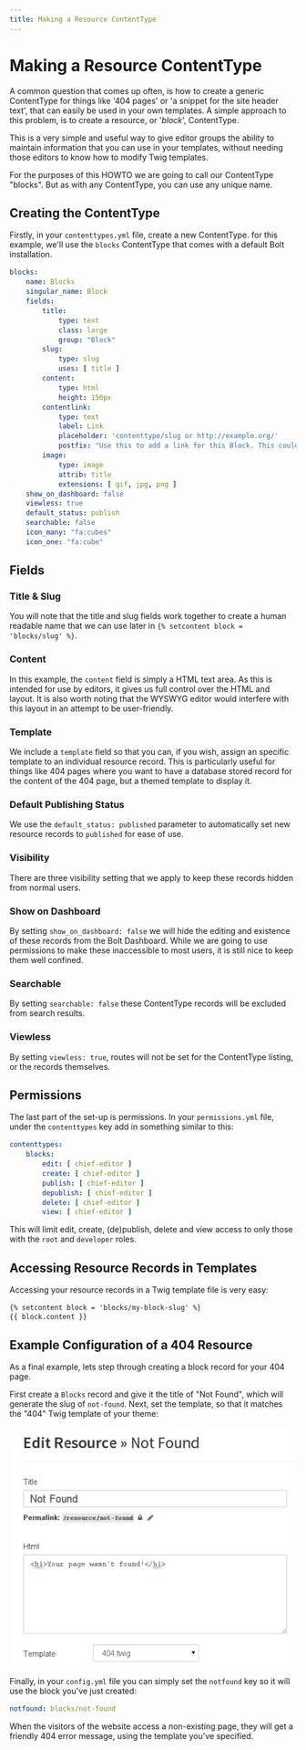 ```yaml
---
title: Making a Resource ContentType
---
```

Making a Resource ContentType
===============================

A common question that comes up often, is how to create a generic ContentType
for things like '404 pages' or 'a snippet for the site header text', that can
easily be used in your own templates. A simple approach to this problem, is to
create a resource, or '*block*', ContentType.

This is a very simple and useful way to give editor groups the ability to
maintain information that you can use in your templates, without needing those
editors to know how to modify Twig templates.

For the purposes of this HOWTO we are going to call our ContentType "blocks".
But as with any ContentType, you can use any unique name.

Creating the ContentType
------------------------

Firstly, in your `contenttypes.yml` file, create a new ContentType. for this
example, we'll use the `blocks` ContentType that comes with a default Bolt
installation.

```yaml
blocks:
    name: Blocks
    singular_name: Block
    fields:
        title:
            type: text
            class: large
            group: "Block"
        slug:
            type: slug
            uses: [ title ]
        content:
            type: html
            height: 150px
        contentlink:
            type: text
            label: Link
            placeholder: 'contenttype/slug or http://example.org/'
            postfix: "Use this to add a link for this Block. This could either be an 'internal' link like <tt>page/about</tt>, if you use a contenttype/slug combination. Otherwise use a proper URL, like `http://example.org`."
        image:
            type: image
            attrib: title
            extensions: [ gif, jpg, png ]
    show_on_dashboard: false
    viewless: true
    default_status: publish
    searchable: false
    icon_many: "fa:cubes"
    icon_one: "fa:cube"
```

Fields
------

### Title & Slug

You will note that the title and slug fields work together to create a human
readable name that we can use later in `{% setcontent block = 'blocks/slug' %}`.

### Content

In this example, the `content` field is simply a HTML text area. As this is
intended for use by editors, it gives us full control over the HTML and layout.
It is also worth noting that the WYSWYG editor would interfere with this layout
in an attempt to be user-friendly.

### Template

We include a `template` field so that you can, if you wish, assign an specific
template to an individual resource record. This is particularly useful for
things like 404 pages where you want to have a database stored record for the
content of the 404 page, but a themed template to display it.

### Default Publishing Status

We use the `default_status: published` parameter to automatically set new
resource records to `published` for ease of use.

### Visibility

There are three visibility setting that we apply to keep these records hidden
from normal users.

### Show on Dashboard

By setting `show_on_dashboard: false` we will hide the editing and existence of
these records from the Bolt Dashboard. While we are going to use permissions to
make these inaccessible to most users, it is still nice to keep them well
confined.

### Searchable

By setting `searchable: false` these ContentType records will be excluded from
search results.

### Viewless

By setting `viewless: true`, routes will not be set for the ContentType listing,
or the records themselves.

Permissions
-----------

The last part of the set-up is permissions. In your `permissions.yml` file,
under the `contenttypes` key add in something similar to this:

```yaml
contenttypes:
    blocks:
        edit: [ chief-editor ]
        create: [ chief-editor ]
        publish: [ chief-editor ]
        depublish: [ chief-editor ]
        delete: [ chief-editor ]
        view: [ chief-editor ]
```

This will limit edit, create, (de)publish, delete and view access to only those
with the `root` and `developer` roles.

Accessing Resource Records in Templates
---------------------------------------

Accessing your resource records in a Twig template file is very easy:

```twig
{% setcontent block = 'blocks/my-block-slug' %}
{{ block.content }}
```

## Example Configuration of a 404 Resource

As a final example, lets step through creating a block record for your 404
page.

First create a `Blocks` record and give it the title of "Not Found", which will
generate the slug of `not-found`. Next, set the template, so that it matches the
"404" Twig template of your theme:

![](/files/howto-resource-contenttype-404.png)


Finally, in your `config.yml` file you can simply set the `notfound` key so it
will use the block you've just created:

```yaml
notfound: blocks/not-found
```

When the visitors of the website access a non-existing page, they will get a
friendly 404 error message, using the template you've specified.
